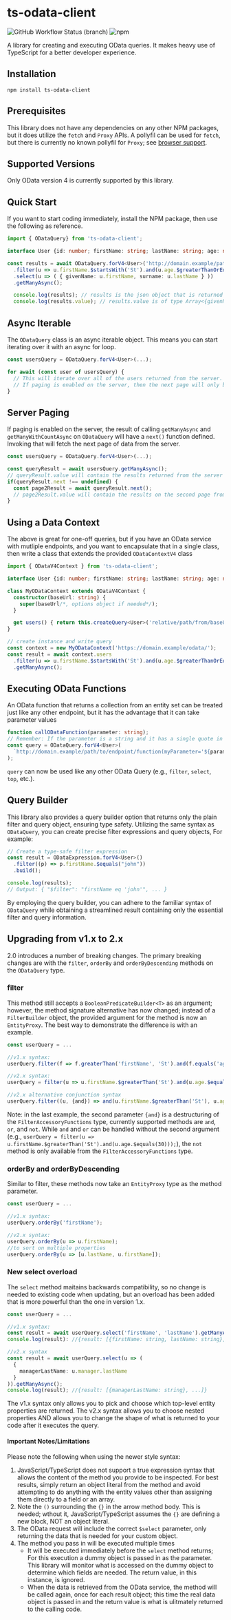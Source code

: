 # ts-odata-client

![GitHub Workflow Status (branch)](https://img.shields.io/github/actions/workflow/status/cbrianball/ts-odata-client/action-ci.yml?branch=main&style=plastic)
![npm](https://img.shields.io/npm/v/ts-odata-client?style=plastic)

A library for creating and executing OData queries. It makes heavy use of TypeScript for a better developer experience.

## Installation

```console
npm install ts-odata-client
```

## Prerequisites

This library does not have any dependencies on any other NPM packages, but it does utilize the `fetch` and `Proxy` APIs. A pollyfil can be used for `fetch`, but there is currently no known pollyfil for `Proxy`; see [browser support](<https://caniuse.com/?search=Proxy()>).

## Supported Versions

Only OData version 4 is currently supported by this library.

## Quick Start

If you want to start coding immediately, install the NPM package, then use the following as reference.

```ts
import { ODataQuery} from 'ts-odata-client';

interface User {id: number; firstName: string; lastName: string; age: number};

const results = await ODataQuery.forV4<User>('http://domain.example/path/to/endpoint'/*, options object if needed*/)
  .filter(u => u.firstName.$startsWith('St').and(u.age.$greaterThanOrEqualTo(25))
  .select(u => ( { givenName: u.firstName, surname: u.lastName } ))
  .getManyAsync();

  console.log(results); // results is the json object that is returned by the OData service
  console.log(results.value); // results.value is of type Array<{givenName: string, surname: string}>
```

## Async Iterable

The `ODataQuery` class is an async iterable object. This means you can start iterating over it with an async for loop.

```ts
const usersQuery = ODataQuery.forV4<User>(...);

for await (const user of usersQuery) {
  // This will iterate over all of the users returned from the server.
  // If paging is enabled on the server, then the next page will only be fetched when it is needed.
}
```

## Server Paging

If paging is enabled on the server, the result of calling `getManyAsync` and `getManyWithCountAsync` on `ODataQuery` will have a `next()` function defined. Invoking that will fetch the next page of data from the server.

```ts
const usersQuery = ODataQuery.forV4<User>(...);

const queryResult = await usersQuery.getManyAsync();
// queryResult.value will contain the results returned from the server
if(queryResult.next !== undefined) {
  const page2Result = await queryResult.next();
  // page2Result.value will contain the results on the second page from the server
}
```

## Using a Data Context

The above is great for one-off queries, but if you have an OData service with mutliple endpoints, and you want to encapsulate that in a single class, then write a class that extends the provided `ODataContextV4` class

```ts
import { ODataV4Context } from 'ts-odata-client';

interface User {id: number; firstName: string; lastName: string; age: number};

class MyODataContext extends ODataV4Context {
  constructor(baseUrl: string) {
    super(baseUrl/*, options object if needed*/);
  }

  get users() { return this.createQuery<User>('relative/path/from/baseUrl'); }
}

// create instance and write query
const context = new MyODataContext('https://domain.example/odata/');
const result = await context.users
  .filter(u => u.firstName.$startsWith('St').and(u.age.$greaterThanOrEqualTo(25))
  .getManyAsync();
```

## Executing OData Functions

An OData function that returns a collection from an entity set can be treated just like any other endpoint, but it has the advantage that it can take parameter values

```ts
function callODataFunction(parameter: string);
// Remember: If the parameter is a string and it has a single quote in it, that will need to be escaped with two single quotes
const query = ODataQuery.forV4<User>(
  `http://domain.example/path/to/endpoint/function(myParameter='${parameter}')` /*, options object if needed*/,
);
```

`query` can now be used like any other OData Query (e.g., `filter`, `select`, `top`, etc.).

## Query Builder

This library also provides a query builder option that returns only the plain filter and query object, ensuring type safety. Utilizing the same syntax as `ODataQuery`, you can create precise filter expressions and query objects, For example:

```ts
// Create a type-safe filter expression
const result = ODataExpression.forV4<User>()
  .filter((p) => p.firstName.$equals("john"))
  .build();

console.log(results);
// Output: { "$filter": "firstName eq 'john'", ... }
```

By employing the query builder, you can adhere to the familiar syntax of `ODataQuery` while obtaining a streamlined result containing only the essential filter and query information.

## Upgrading from v1.x to 2.x

2.0 introduces a number of breaking changes. The primary breaking changes are with the `filter`, `orderBy` and `orderByDescending` methods on the `ODataQuery` type.

### filter

This method still accepts a `BooleanPredicateBuilder<T>` as an argument; however, the method signature alternative has now changed; instead of a `FilterBuilder` object, the provided argument for the method is now an `EntityProxy`. The best way to demonstrate the difference is with an example.

```ts
const userQuery = ...

//v1.x syntax:
userQuery.filter(f => f.greaterThan('firstName', 'St').and(f.equals('age', 30)));

//v2.x syntax:
userQuery = filter(u => u.firstName.$greaterThan('St').and(u.age.$equals(30)));

//v2.x alternative conjunction syntax
userQuery.filter((u, {and}) => and(u.firstName.$greaterThan('St'), u.age.$equals(30));
```

Note: in the last example, the second parameter `{and}` is a destructuring of the `FilterAccessoryFunctions` type, currently supported methods are `and`, `or`, and `not`. While `and` and `or` can be handled without the second argument (e.g., `userQuery = filter(u => u.firstName.$greaterThan('St').and(u.age.$equals(30)));`), the `not` method is only available from the `FilterAccessoryFunctions` type.

### orderBy and orderByDescending

Similar to filter, these methods now take an `EntityProxy` type as the method parameter.

```ts
const userQuery = ...

//v1.x syntax:
userQuery.orderBy('firstName');

//v2.x syntax:
userQuery.orderBy(u => u.firstName);
//to sort on multiple properties
userQuery.orderBy(u => [u.lastName, u.firstName]);
```

### New select overload

The `select` method maitains backwards compatibility, so no change is needed to existing code when updating, but an overload has been added that is more powerful than the one in version 1.x.

```ts
const userQuery = ...

//v1.x syntax:
const result = await userQuery.select('firstName', 'lastName').getManyAsync();
console.log(result): //{result: [{firstName: string, lastName: string}, ...]}

//v2.x syntax
const result = await userQuery.select(u => (
  {
    managerLastName: u.manager.lastName
  }
)).getManyAsync();
console.log(result); //{result: [{managerLastName: string}, ...]}
```

The v1.x syntax only allows you to pick and choose which top-level entity properties are returned. The v2.x syntax allows you to choose nested properties AND allows you to change the shape of what is returned to your code after it executes the query.

#### Important Notes/Limitations

Please note the following when using the newer style syntax:

1. JavaScript/TypeScript does not support a true expression syntax that allows the content of the method you provide to be inspected. For best results, simply return an object literal from the method and avoid attempting to do anything with the entity values other than assigning them directly to a field or an array.
1. Note the `()` surrounding the `{}` in the arrow method body. This is needed; wthout it, JavaScript/TypeScript assumes the `{}` are defining a new block, NOT an object literal.
1. The OData request will include the correct `$select` parameter, only returning the data that is needed for your custom object.
1. The method you pass in will be executed multiple times
   - It will be executed immediately before the `select` method returns; For this execution a dummy object is passed in as the parameter. This library will monitor what is accessed on the dummy object to determine which fields are needed. The return value, in this instance, is ignored.
   - When the data is retrieved from the OData service, the method will be called again, once for each result object; this time the real data object is passed in and the return value is what is ulitmately returned to the calling code.
